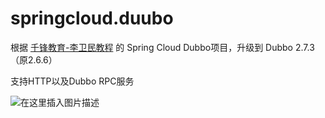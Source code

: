 # springcloud.duubo

根据 [千锋教育-李卫民教程](https://funtl.com/zh/spring-cloud-alibaba-dubbo-vue/#%E8%A7%86%E9%A2%91%E5%90%88%E8%BE%91) 的 Spring Cloud Dubbo项目，升级到 Dubbo 2.7.3 （原2.6.6）

支持HTTP以及Dubbo RPC服务

![在这里插入图片描述](https://img-blog.csdnimg.cn/20200426153454406.png?x-oss-process=image/watermark,type_ZmFuZ3poZW5naGVpdGk,shadow_10,text_aHR0cHM6Ly9ibG9nLmNzZG4ubmV0L0Z5Zl8wMTAzMTY=,size_16,color_FFFFFF,t_70)
